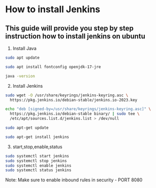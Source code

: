 # How to install Jenkins 

## This guide will provide you step by step instruction how to install jenkins on ubuntu

1. Install Java

```bash
sudo apt update
```

```bash
sudo apt install fontconfig openjdk-17-jre
```

```bash
java -version
```

2. Install Jenkins

```bash
sudo wget -O /usr/share/keyrings/jenkins-keyring.asc \
  https://pkg.jenkins.io/debian-stable/jenkins.io-2023.key
```

```bash
echo "deb [signed-by=/usr/share/keyrings/jenkins-keyring.asc]" \
  https://pkg.jenkins.io/debian-stable binary/ | sudo tee \
  /etc/apt/sources.list.d/jenkins.list > /dev/null
```

```bash
sudo apt-get update
```

```bash
sudo apt-get install jenkins
```

3. start,stop,enable,status
```bash
sudo systemctl start jenkins
sudo systemctl stop jenkins
sudo systemctl enable jenkins
sudo systemctl status jenkins
```

Note: Make sure to enable inbound rules in security - PORT 8080

